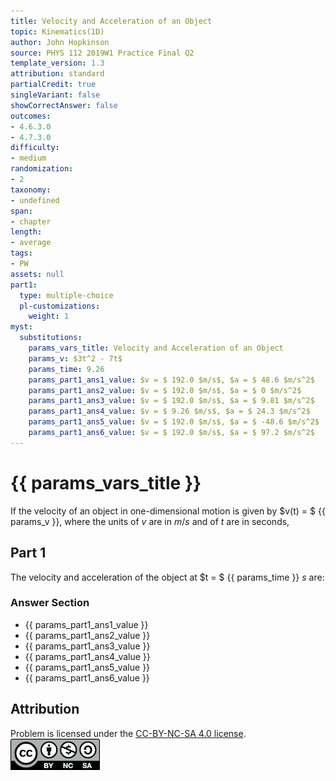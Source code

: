 ```yaml
---
title: Velocity and Acceleration of an Object
topic: Kinematics(1D)
author: John Hopkinson
source: PHYS 112 2019W1 Practice Final Q2
template_version: 1.3
attribution: standard
partialCredit: true
singleVariant: false
showCorrectAnswer: false
outcomes:
- 4.6.3.0
- 4.7.3.0
difficulty:
- medium
randomization:
- 2
taxonomy:
- undefined
span:
- chapter
length:
- average
tags:
- PW
assets: null
part1:
  type: multiple-choice
  pl-customizations:
    weight: 1
myst:
  substitutions:
    params_vars_title: Velocity and Acceleration of an Object
    params_v: $3t^2 - 7t$
    params_time: 9.26
    params_part1_ans1_value: $v = $ 192.0 $m/s$, $a = $ 48.6 $m/s^2$
    params_part1_ans2_value: $v = $ 192.0 $m/s$, $a = $ 0 $m/s^2$
    params_part1_ans3_value: $v = $ 192.0 $m/s$, $a = $ 9.81 $m/s^2$
    params_part1_ans4_value: $v = $ 9.26 $m/s$, $a = $ 24.3 $m/s^2$
    params_part1_ans5_value: $v = $ 192.0 $m/s$, $a = $ -48.6 $m/s^2$
    params_part1_ans6_value: $v = $ 192.0 $m/s$, $a = $ 97.2 $m/s^2$
---
```

# {{ params_vars_title }}
If the velocity of an object in one-dimensional motion is given by $v(t) = $ {{ params_v }}, where the units of $v$ are in $m/s$ and of $t$ are in seconds,

## Part 1

The velocity and acceleration of the object at $t = $ {{ params_time }} $s$ are:

### Answer Section

- {{ params_part1_ans1_value }}
- {{ params_part1_ans2_value }}
- {{ params_part1_ans3_value }}
- {{ params_part1_ans4_value }}
- {{ params_part1_ans5_value }}
- {{ params_part1_ans6_value }}

## Attribution

Problem is licensed under the [CC-BY-NC-SA 4.0 license](https://creativecommons.org/licenses/by-nc-sa/4.0/).<br> ![The Creative Commons 4.0 license requiring attribution-BY, non-commercial-NC, and share-alike-SA license.](https://raw.githubusercontent.com/firasm/bits/master/by-nc-sa.png)
